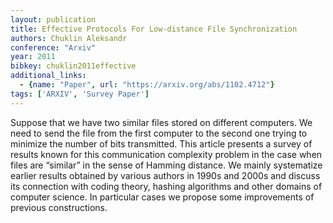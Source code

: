 ```yaml
---
layout: publication
title: Effective Protocols For Low-distance File Synchronization
authors: Chuklin Aleksandr
conference: "Arxiv"
year: 2011
bibkey: chuklin2011effective
additional_links:
  - {name: "Paper", url: "https://arxiv.org/abs/1102.4712"}
tags: ['ARXIV', 'Survey Paper']
---
```

<p>Suppose that we have two similar files stored on different computers.
We need to send the file from the first computer to the second one
trying to minimize the number of bits transmitted. This article presents
a survey of results known for this communication complexity problem in
the case when files are “similar” in the sense of Hamming distance. We
mainly systematize earlier results obtained by various authors in 1990s
and 2000s and discuss its connection with coding theory, hashing
algorithms and other domains of computer science. In particular cases we
propose some improvements of previous constructions.</p>
